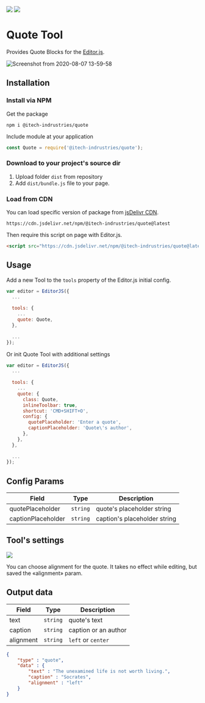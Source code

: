 ![](https://badgen.net/badge/@Editorjs-quote/v2.0/blue)   [![](https://data.jsdelivr.com/v1/package/npm/@itech-indrustries/quote/badge)](https://www.jsdelivr.com/package/npm/@itech-indrustries/quote)

# Quote Tool

Provides Quote Blocks for the [Editor.js](https://editorjs.io).

![Screenshot from 2020-08-07 13-59-58](https://user-images.githubusercontent.com/55910733/89626003-5a5e5300-d8b6-11ea-8e55-866de73e1911.png)

## Installation

### Install via NPM

Get the package

```shell
npm i @itech-indrustries/quote
```

Include module at your application

```javascript
const Quote = require('@itech-indrustries/quote');
```

### Download to your project's source dir

1. Upload folder `dist` from repository
2. Add `dist/bundle.js` file to your page.

### Load from CDN

You can load specific version of package from [jsDelivr CDN](https://www.jsdelivr.com/package/npm/@itech-indrustries/quote).

`https://cdn.jsdelivr.net/npm/@itech-indrustries/quote@latest`

Then require this script on page with Editor.js.

```html
<script src="https://cdn.jsdelivr.net/npm/@itech-indrustries/quote@latest"></script>
```

## Usage

Add a new Tool to the `tools` property of the Editor.js initial config.

```javascript
var editor = EditorJS({
  ...
  
  tools: {
    ...
    quote: Quote,
  },
  
  ...
});
```

Or init Quote Tool with additional settings

```javascript
var editor = EditorJS({
  ...
  
  tools: {
    ...
    quote: {
      class: Quote,
      inlineToolbar: true,
      shortcut: 'CMD+SHIFT+O',
      config: {
        quotePlaceholder: 'Enter a quote',
        captionPlaceholder: 'Quote\'s author',
      },
    },
  },
  
  ...
});
```

## Config Params

| Field              | Type     | Description                 |
| ------------------ | -------- | ----------------------------|
| quotePlaceholder   | `string` | quote's placeholder string  |
| captionPlaceholder | `string` | caption's placeholder string|

## Tool's settings

![](https://capella.pics/0db5d4de-c431-4cc2-90bf-bb1f4feec5df.jpg)

You can choose alignment for the quote. It takes no effect while editing, but saved the «alignment» param.

## Output data

| Field     | Type     | Description          |
| --------- | -------- | -------------------- |
| text      | `string` | quote's text         |
| caption   | `string` | caption or an author |
| alignment | `string` | `left` or `center`   |


```json
{
    "type" : "quote",
    "data" : {
        "text" : "The unexamined life is not worth living.",
        "caption" : "Socrates",
        "alignment" : "left"
    }
}
```
